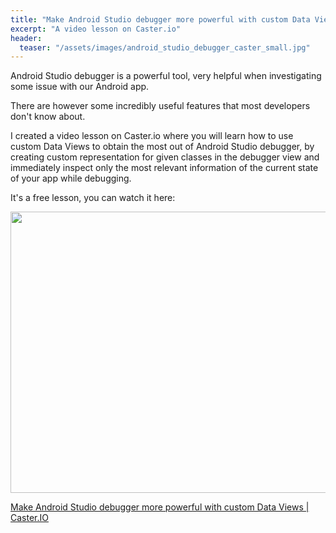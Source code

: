 ```yaml
---
title: "Make Android Studio debugger more powerful with custom Data Views"
excerpt: "A video lesson on Caster.io"
header:
  teaser: "/assets/images/android_studio_debugger_caster_small.jpg"
---
```


Android Studio debugger is a powerful tool, very helpful when investigating some issue with our Android app.

There are however some incredibly useful features that most developers don't know about.

I created a video lesson on Caster.io where you will learn how to use custom Data Views to obtain the most out of Android Studio debugger, by creating custom representation for given classes in the debugger view and immediately inspect only the most relevant information of the current state of your app while debugging.

It's a free lesson, you can watch it here:

<p><a href="https://caster.io/lessons/make-android-studio-debugger-more-powerful-with-custom-data-views?wvideo=j1btuo7o4o"><img src="https://embedwistia-a.akamaihd.net/deliveries/e4f130d19c1766b81eda881563daf5d164388447.jpg?image_play_button_size=2x&amp;image_crop_resized=960x540&amp;image_play_button=1&amp;image_play_button_color=36495be0" width="800" height="450"></a></p><p><a href="https://caster.io/lessons/make-android-studio-debugger-more-powerful-with-custom-data-views?wvideo=j1btuo7o4o">Make Android Studio debugger more powerful with custom Data Views | Caster.IO</a></p>